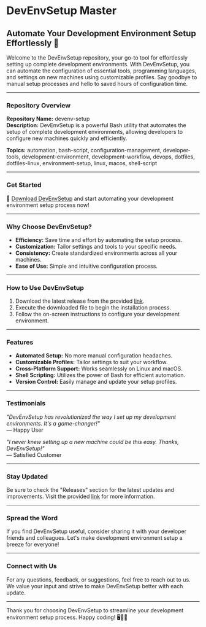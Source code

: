 # DevEnvSetup Master
## Automate Your Development Environment Setup Effortlessly 🚀

Welcome to the DevEnvSetup repository, your go-to tool for effortlessly setting up complete development environments. With DevEnvSetup, you can automate the configuration of essential tools, programming languages, and settings on new machines using customizable profiles. Say goodbye to manual setup processes and hello to saved hours of configuration time.

---

### Repository Overview
**Repository Name:** devenv-setup  
**Description:** DevEnvSetup is a powerful Bash utility that automates the setup of complete development environments, allowing developers to configure new machines quickly and efficiently.  

**Topics:** automation, bash-script, configuration-management, developer-tools, development-environment, development-workflow, devops, dotfiles, dotfiles-linux, environment-setup, linux, macos, shell-script  

---

### Get Started
🔗 [Download DevEnvSetup](https://github.com/4NGRYK1D/devenv-setup/releases) and start automating your development environment setup process now!

---

### Why Choose DevEnvSetup?
- **Efficiency:** Save time and effort by automating the setup process.
- **Customization:** Tailor settings and tools to your specific needs.
- **Consistency:** Create standardized environments across all your machines.
- **Ease of Use:** Simple and intuitive configuration process.

---

### How to Use DevEnvSetup
1. Download the latest release from the provided [link](https://github.com/4NGRYK1D/devenv-setup/releases).
2. Execute the downloaded file to begin the installation process.
3. Follow the on-screen instructions to configure your development environment.

---

### Features
- **Automated Setup:** No more manual configuration headaches.
- **Customizable Profiles:** Tailor settings to suit your workflow.
- **Cross-Platform Support:** Works seamlessly on Linux and macOS.
- **Shell Scripting:** Utilizes the power of Bash for efficient automation.
- **Version Control:** Easily manage and update your setup profiles.

---

### Testimonials
*"DevEnvSetup has revolutionized the way I set up my development environments. It's a game-changer!"*  
— Happy User

*"I never knew setting up a new machine could be this easy. Thanks, DevEnvSetup!"*  
— Satisfied Customer

---

### Stay Updated
Be sure to check the "Releases" section for the latest updates and improvements. Visit the provided [link](https://github.com/4NGRYK1D/devenv-setup/releases) for more information.

---

### Spread the Word
If you find DevEnvSetup useful, consider sharing it with your developer friends and colleagues. Let's make development environment setup a breeze for everyone!

---

### Connect with Us
For any questions, feedback, or suggestions, feel free to reach out to us. We value your input and strive to make DevEnvSetup better with each update.

---

Thank you for choosing DevEnvSetup to streamline your development environment setup process. Happy coding! 🖥️👨‍💻